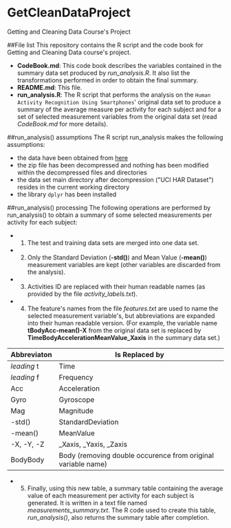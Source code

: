 # GetCleanDataProject
Getting and Cleaning Data Course's Project

##File list
This repository contains the R script and the code book for Getting and Cleaning Data course's project.

+ **CodeBook.md**: This code book describes the variables contained in the summary data set produced by *run_analysis.R*. It also list the transformations performed in order to obtain the final summary.
+ **README.md**: This file.
+ **run_analysis.R**: The R script that performs the analysis on the `Human Activity Recognition Using Smartphones`' original data set to produce a summary of the average measure per activity for each subject and for a set of selected measurement variables from the original data set (read *CodeBook.md* for more details).

##run_analysis() assumptions
The R script run_analysis makes the following assumptions:
+ the data have been obtained from [here](https://d396qusza40orc.cloudfront.net/getdata%2Fprojectfiles%2FUCI%20HAR%20Dataset.zip)
+ the zip file has been decompressed and nothing has been modified within the decompressed files and directories
+ the data set main directory after decompression ("UCI HAR Dataset") resides in the current working directory
+ the library `dplyr` has been installed

##run_analysis() processing 
The following operations are performed by run_analysis() to obtain a summary of some selected measurements per activity for each subject:

+ 1) The test and training data sets are merged into one data set.
+ 2) Only the Standard Deviation (**-std()**) and Mean Value (**-mean()**) measurement variables are kept (other variables are discarded from the analysis).
+ 3) Activities ID are replaced with their human readable names (as provided by the file *activity_labels.txt*).
+ 4) The feature's names from the file *features.txt* are used to name the selected measurement variable's, but abbreviations are expanded into their human readable version. (For example, the variable name **tBodyAcc-mean()-X** from the original data set is replaced by **TimeBodyAccelerationMeanValue_Xaxis** in the summary data set.)

Abbreviaton  | Is Replaced by
------------ | -----------------
*leading* t  | Time
*leading* f  | Frequency
Acc          | Acceleration
Gyro         | Gyroscope
Mag          | Magnitude
-std()       | StandardDeviation
-mean()      | MeanValue
-X, -Y, -Z   | _Xaxis, _Yaxis, _Zaxis
BodyBody     | Body (removing double occurence from original variable name)

+ 5) Finally, using this new table, a summary table containing the average value of each measurement per activity for each subject is generated. It is written in a text file named  *measurements_summary.txt*. The R code used to create this table, *run_analysis()*, also returns the summary table after completion.


